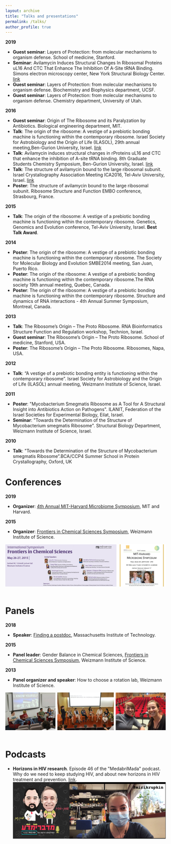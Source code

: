 ```yaml
---
layout: archive
title: "Talks and presentations"
permalink: /talks/
author_profile: true
---
```


**2019** 

- **Guest seminar**: Layers of Protection: from molecular mechanisms to organism defense. School of medicine, Stanford. 
- **Seminar**: Avilamycin Induces Structural Changes In Ribosomal Proteins uL16 And CTC That Enhance The Inhibition Of A-Site tRNA Binding. Simons electron microscopy center, New York Structural Biology Center. [link](https://semc.nysbc.org/avilamycin-induces-structural-changes-in-ribosomal-proteins-ul16-and-ctc-that-enhance-the-inhibition-of-a-site-trna-binding)
- **Guest seminar**: Layers of Protection: from molecular mechanisms to organism defense. Biochemistry and Biophysics department, UCSF. 
- **Guest seminar**: Layers of Protection: from molecular mechanisms to organism defense. Chemistry department, University of Utah. 


**2016**

- **Guest seminar**: Origin of The Ribosome and its Paralyzation by Antibiotics. Biological engineering department, MIT.
- **Talk**: The origin of the ribosome: A vestige of a prebiotic bonding machine is functioning within the contemporary ribosome. Israel Society for Astrobiology and the Origin of Life (ILASOL), 29th annual meeting,Ben-Gurion University, Israel. [link](https://in.bgu.ac.il/teva/chem/Documents/ILASOL29Program.pdf)
- **Talk**: Avilamycin induces structural changes in rProteins uL16 and CTC that enhance the inhibition of A-site tRNA binding. 8th Graduate Students Chemistry Symposium, Ben-Gurion University, Israel. [link](https://pjdcommunica.files.wordpress.com/2017/11/abstract-booklet.pdf)
- **Talk**: The structure of avilamycin bound to the large ribosomal subunit. Israel Crystallography Association Meeting ICA2016, Tel-Aviv University, Israel. [link](https://www.praglab.org/ica2016)
- **Poster**: The structure of avilamycin bound to the large ribosomal subunit. Ribosome Structure and Function EMBO conference, Strasbourg, France.

**2015**

- **Talk**: The origin of the ribosome: A vestige of a prebiotic bonding machine is functioning within the contemporary ribosome. Genetics, Genomics and Evolution conference, Tel-Aviv University, Israel. 
**Best Talk Award**.

**2014**

- **Poster**: The origin of the ribosome: A vestige of a prebiotic bonding machine is functioning within the contemporary ribosome. The Society for Molecular Biology and Evolution SMBE2014 meeting, San Juan, Puerto Rico.
- **Poster**: The origin of the ribosome: A vestige of a prebiotic bonding machine is functioning within the contemporary ribosome.The RNA society 19th annual meeting, Quebec, Canada. 
- **Poster**:  The origin of the ribosome: A vestige of a prebiotic bonding machine is functioning within the contemporary ribosome. Structure and dynamics of RNA interactions - 4th Annual Summer Symposium, Montreal, Canada.

**2013**

- **Talk**: The Ribosome’s Origin – The Proto Ribosome. RNA Bioinformatics Structure Function and Regulation workshop, Technion, Israel.
- **Guest seminar**: The Ribosome’s Origin – The Proto Ribosome. School of medicine, Stanford, USA. 
- **Poster**: The Ribosome’s Origin – The Proto Ribosome. Ribosomes, Napa, USA. 

**2012**

- **Talk**: “A vestige of a prebiotic bonding entity is functioning within the contemporary ribosome”. Israel Society for Astrobiology and the Origin of Life (ILASOL) annual meeting, Weizmann Institute of Science, Israel.

**2011**

- **Poster**: "Mycobacterium Smegmatis Ribosome as A Tool for A Structural Insight into Antibiotics Action on Pathogens". ILANIT, Federation of the Israel Societies for Experimental Biology, Eilat, Israel.
- **Seminar**: "Towards the Determination of the Structure of Mycobacterium smegmatis Ribosome". Structural Biology Department, Weizmann Institute of Science, Israel. 

**2010**

- **Talk**: "Towards the Determination of the Structure of Mycobacterium smegmatis Ribosome”.BCA/CCP4 Summer School in Protein Crystallography, Oxford, UK


Conferences
=======

**2019** 

- **Organizer**: [4th Annual MIT-Harvard Microbiome Symposium](https://microbiome2019.wordpress.com), MIT and Harvard. 

**2015** 

- **Organizer**: [Frontiers in Chemical Sciences Symposium](http://www.weizmann.ac.il/chemistry/sites/chemistry/files/17323poster16508_13.pdf), Weizmann Institute of Science. 

![](/images/conferences.png) 


Panels
=======
**2018**

- **Speaker**: [Finding a postdoc](https://calendar.mit.edu/event/finding_a_postdoc#.XqJaci-ZPBI), Massachusetts Institute of Technology.

**2015**

- **Panel leader**: Gender Balance in Chemical Sciences, [Frontiers in Chemical Sciences Symposium](http://www.weizmann.ac.il/chemistry/sites/chemistry/files/17323poster16508_13.pdf), Weizmann Institute of Science.

**2013**

- **Panel organizer and speaker**: How to choose a rotation lab, Weizmann Institute of Science.

![](/images/panels.png) 

Podcasts
=======
  - **Horizons in HIV research**. Episode 46 of the "MedabriMada" podcast. Why do we need to keep studying HIV, and about new horizons in HIV treatment and prevention. [link](https://lbscience.podbean.com/e/פרק-46-דרמירי-קרופקיןתעצרו-את/).      
  ![](/images/podcast-medabrimmada.png) 
